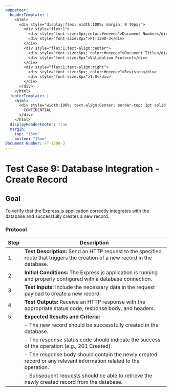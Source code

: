 ```yaml
---
puppeteer:
  headerTemplate: |
    <html>
      <div style="display:flex; width:100%; margin: 0 10px;">
        <div style="flex:1">
          <div style="font-size:6px;color:#eeeeee">Document Number</div>
          <div style="font-size:8px">FT-1308-3</div>
        </div>
        <div style="flex:1;text-align:center">
          <div style="font-size:6px; color:#eeeeee">Document Title</div>
          <div style="font-size:8px">Validation Protocol</div>
        </div>
        <div style="flex:1;text-align:right">
          <div style="font-size:6px; color:#eeeeee">Revision</div>
          <div style="font-size:8px">1.0</div>
        </div>
      </div>
    </html>
  footerTemplate: |
    <html>
      <div style="width:100%; text-align:Center; border-top: 1pt solid #eeeeee; margin: 0 20px -10px 0; font-size: 8pt; color: #000000">
        CONFIDENTIAL
      </div>
    </html>
  displayHeaderFooter: true
  margin:
    top: "15mm"
    bottom: "15mm"
Document Number: FT-1308-3
---
```



# Test Case 9: Database Integration - Create Record

## Goal

To verify that the Express.js application correctly integrates with the database and successfully creates a new record.

### Protocol

| Step | Description                                                  |
|------|--------------------------------------------------------------|
| 1    | **Test Description:** Send an HTTP request to the specified route that triggers the creation of a new record in the database. |
| 2    | **Initial Conditions:** The Express.js application is running and properly configured with a database connection. |
| 3    | **Test Inputs:** Include the necessary data in the request payload to create a new record. |
| 4    | **Test Outputs:** Receive an HTTP response with the appropriate status code, response body, and headers. |
| 5    | **Expected Results and Criteria:**                                 |
|      | - The new record should be successfully created in the database. |
|      | - The response status code should indicate the success of the operation (e.g., 201 Created). |
|      | - The response body should contain the newly created record or any relevant information related to the operation. |
|      | - Subsequent requests should be able to retrieve the newly created record from the database. |
